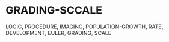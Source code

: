 # GRADING-SCCALE
LOGIC, PROCEDURE, IMAGING, POPULATION-GROWTH, RATE, DEVELOPMENT, EULER, GRADING, SCALE
